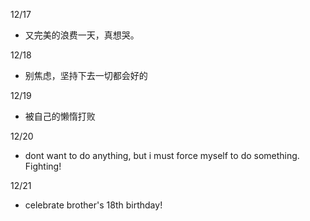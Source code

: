 12/17

- 又完美的浪费一天，真想哭。

12/18

- 别焦虑，坚持下去一切都会好的

12/19

- 被自己的懒惰打败

12/20

- dont want to do anything, but i must force myself to do something. Fighting!

12/21

- celebrate brother's 18th birthday!
